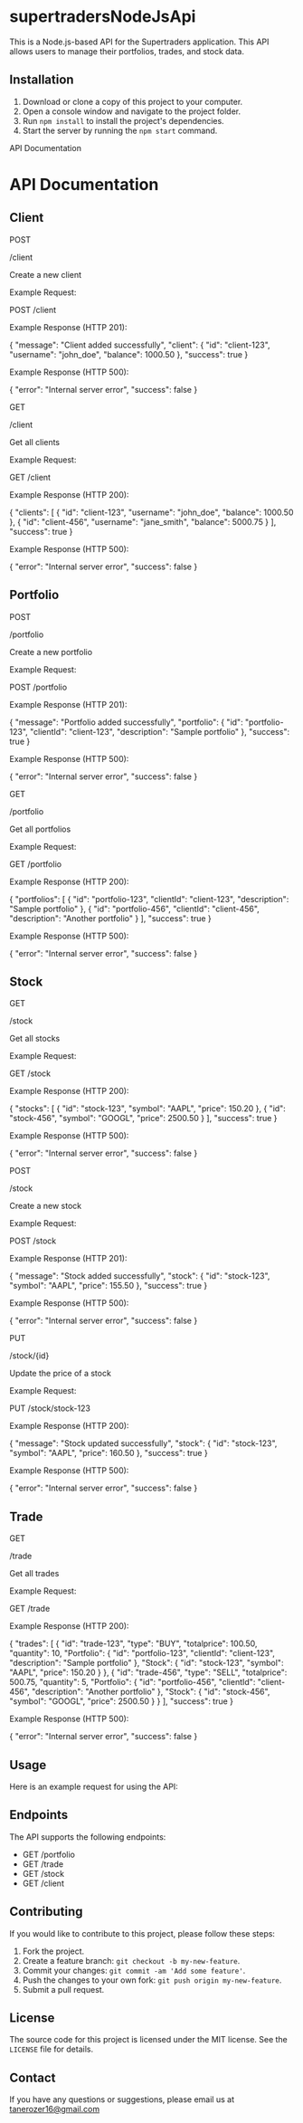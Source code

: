# supertradersNodeJsApi


This is a Node.js-based API for the Supertraders application. This API allows users to manage their portfolios, trades, and stock data.

## Installation

1. Download or clone a copy of this project to your computer.
2. Open a console window and navigate to the project folder.
3. Run `npm install` to install the project's dependencies.
4. Start the server by running the `npm start` command.

API Documentation

API Documentation
=================

Client
------

POST

/client

Create a new client

Example Request:

POST /client

Example Response (HTTP 201):

{
    "message": "Client added successfully",
    "client": {
        "id": "client-123",
        "username": "john\_doe",
        "balance": 1000.50
    },
    "success": true
}
                

Example Response (HTTP 500):

{
    "error": "Internal server error",
    "success": false
}
                

GET

/client

Get all clients

Example Request:

GET /client

Example Response (HTTP 200):

{
    "clients": \[
        {
            "id": "client-123",
            "username": "john\_doe",
            "balance": 1000.50
        },
        {
            "id": "client-456",
            "username": "jane\_smith",
            "balance": 5000.75
        }
    \],
    "success": true
}
                

Example Response (HTTP 500):

{
    "error": "Internal server error",
    "success": false
}
                

Portfolio
---------

POST

/portfolio

Create a new portfolio

Example Request:

POST /portfolio

Example Response (HTTP 201):

{
    "message": "Portfolio added successfully",
    "portfolio": {
        "id": "portfolio-123",
        "clientId": "client-123",
        "description": "Sample portfolio"
    },
    "success": true
}
                

Example Response (HTTP 500):

{
    "error": "Internal server error",
    "success": false
}
                

GET

/portfolio

Get all portfolios

Example Request:

GET /portfolio

Example Response (HTTP 200):

{
    "portfolios": \[
        {
            "id": "portfolio-123",
            "clientId": "client-123",
            "description": "Sample portfolio"
        },
        {
            "id": "portfolio-456",
            "clientId": "client-456",
            "description": "Another portfolio"
        }
    \],
    "success": true
}
                

Example Response (HTTP 500):

{
    "error": "Internal server error",
    "success": false
}
                

Stock
-----

GET

/stock

Get all stocks

Example Request:

GET /stock

Example Response (HTTP 200):

{
    "stocks": \[
        {
            "id": "stock-123",
            "symbol": "AAPL",
            "price": 150.20
        },
        {
            "id": "stock-456",
            "symbol": "GOOGL",
            "price": 2500.50
        }
    \],
    "success": true
}
                

Example Response (HTTP 500):

{
    "error": "Internal server error",
    "success": false
}
                

POST

/stock

Create a new stock

Example Request:

POST /stock

Example Response (HTTP 201):

{
    "message": "Stock added successfully",
    "stock": {
        "id": "stock-123",
        "symbol": "AAPL",
        "price": 155.50
    },
    "success": true
}
                

Example Response (HTTP 500):

{
    "error": "Internal server error",
    "success": false
}
                

PUT

/stock/{id}

Update the price of a stock

Example Request:

PUT /stock/stock-123

Example Response (HTTP 200):

{
    "message": "Stock updated successfully",
    "stock": {
        "id": "stock-123",
        "symbol": "AAPL",
        "price": 160.50
    },
    "success": true
}
                

Example Response (HTTP 500):

{
    "error": "Internal server error",
    "success": false
}
                

Trade
-----

GET

/trade

Get all trades

Example Request:

GET /trade

Example Response (HTTP 200):

{
    "trades": \[
        {
            "id": "trade-123",
            "type": "BUY",
            "totalprice": 100.50,
            "quantity": 10,
            "Portfolio": {
                "id": "portfolio-123",
                "clientId": "client-123",
                "description": "Sample portfolio"
            },
            "Stock": {
                "id": "stock-123",
                "symbol": "AAPL",
                "price": 150.20
            }
        },
        {
            "id": "trade-456",
            "type": "SELL",
            "totalprice": 500.75,
            "quantity": 5,
            "Portfolio": {
                "id": "portfolio-456",
                "clientId": "client-456",
                "description": "Another portfolio"
            },
            "Stock": {
                "id": "stock-456",
                "symbol": "GOOGL",
                "price": 2500.50
            }
        }
    \],
    "success": true
}
                

Example Response (HTTP 500):

{
    "error": "Internal server error",
    "success": false
}
## Usage

Here is an example request for using the API:


## Endpoints

The API supports the following endpoints:

- GET /portfolio
- GET /trade
- GET /stock
- GET /client  

## Contributing

If you would like to contribute to this project, please follow these steps:

1. Fork the project.
2. Create a feature branch: `git checkout -b my-new-feature`.
3. Commit your changes: `git commit -am 'Add some feature'`.
4. Push the changes to your own fork: `git push origin my-new-feature`.
5. Submit a pull request.

## License

The source code for this project is licensed under the MIT license. See the `LICENSE` file for details.

## Contact

If you have any questions or suggestions, please email us at tanerozer16@gmail.com
